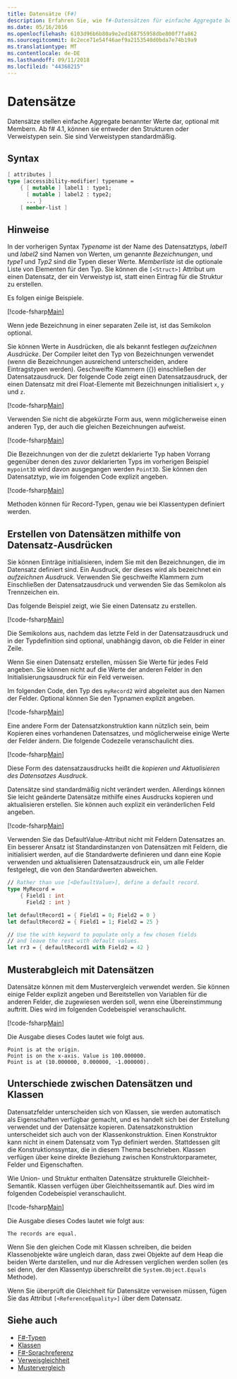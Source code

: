 ```yaml
---
title: Datensätze (F#)
description: Erfahren Sie, wie f#-Datensätzen für einfache Aggregate benannter Werte, optional mit Membern darstellen.
ms.date: 05/16/2016
ms.openlocfilehash: 6103d96b6b80a9e2ed168755958dbe800f7fa862
ms.sourcegitcommit: 8c2ece71e54f46aef9a2153540d0bda7e74b19a9
ms.translationtype: MT
ms.contentlocale: de-DE
ms.lasthandoff: 09/11/2018
ms.locfileid: "44368215"
---
```

# <a name="records"></a>Datensätze

Datensätze stellen einfache Aggregate benannter Werte dar, optional mit Membern.  Ab f# 4.1, können sie entweder den Strukturen oder Verweistypen sein.  Sie sind Verweistypen standardmäßig.

## <a name="syntax"></a>Syntax

```fsharp
[ attributes ]
type [accessibility-modifier] typename =
    { [ mutable ] label1 : type1;
      [ mutable ] label2 : type2;
      ... }
    [ member-list ]
```

## <a name="remarks"></a>Hinweise

In der vorherigen Syntax *Typename* ist der Name des Datensatztyps, *label1* und *label2* sind Namen von Werten, um genannte *Bezeichnungen*, und *type1* und *Typ2* sind die Typen dieser Werte. *Memberliste* ist die optionale Liste von Elementen für den Typ.  Sie können die `[<Struct>]` Attribut um einen Datensatz, der ein Verweistyp ist, statt einen Eintrag für die Struktur zu erstellen.

Es folgen einige Beispiele.

[!code-fsharp[Main](../../../samples/snippets/fsharp/lang-ref-1/snippet1901.fs)]

Wenn jede Bezeichnung in einer separaten Zeile ist, ist das Semikolon optional.

Sie können Werte in Ausdrücken, die als bekannt festlegen *aufzeichnen Ausdrücke*. Der Compiler leitet den Typ von Bezeichnungen verwendet (wenn die Bezeichnungen ausreichend unterscheiden, andere Eintragstypen werden). Geschweifte Klammern ({}) einschließen der Datensatzausdruck. Der folgende Code zeigt einen Datensatzausdruck, der einen Datensatz mit drei Float-Elemente mit Bezeichnungen initialisiert `x`, `y` und `z`.

[!code-fsharp[Main](../../../samples/snippets/fsharp/lang-ref-1/snippet1907.fs)]

Verwenden Sie nicht die abgekürzte Form aus, wenn möglicherweise einen anderen Typ, der auch die gleichen Bezeichnungen aufweist.

[!code-fsharp[Main](../../../samples/snippets/fsharp/lang-ref-1/snippet1903.fs)]

Die Bezeichnungen von der die zuletzt deklarierte Typ haben Vorrang gegenüber denen des zuvor deklarierten Typs im vorherigen Beispiel `mypoint3D` wird davon ausgegangen werden `Point3D`. Sie können den Datensatztyp, wie im folgenden Code explizit angeben.

[!code-fsharp[Main](../../../samples/snippets/fsharp/lang-ref-1/snippet1908.fs)]

Methoden können für Record-Typen, genau wie bei Klassentypen definiert werden.

## <a name="creating-records-by-using-record-expressions"></a>Erstellen von Datensätzen mithilfe von Datensatz-Ausdrücken

Sie können Einträge initialisieren, indem Sie mit den Bezeichnungen, die im Datensatz definiert sind. Ein Ausdruck, der dieses wird als bezeichnet ein *aufzeichnen Ausdruck*. Verwenden Sie geschweifte Klammern zum Einschließen der Datensatzausdruck und verwenden Sie das Semikolon als Trennzeichen ein.

Das folgende Beispiel zeigt, wie Sie einen Datensatz zu erstellen.

[!code-fsharp[Main](../../../samples/snippets/fsharp/lang-ref-1/snippet1904.fs)]

Die Semikolons aus, nachdem das letzte Feld in der Datensatzausdruck und in der Typdefinition sind optional, unabhängig davon, ob die Felder in einer Zeile.

Wenn Sie einen Datensatz erstellen, müssen Sie Werte für jedes Feld angeben. Sie können nicht auf die Werte der anderen Felder in den Initialisierungsausdruck für ein Feld verweisen.

Im folgenden Code, den Typ des `myRecord2` wird abgeleitet aus den Namen der Felder. Optional können Sie den Typnamen explizit angeben.

[!code-fsharp[Main](../../../samples/snippets/fsharp/lang-ref-1/snippet1905.fs)]

Eine andere Form der Datensatzkonstruktion kann nützlich sein, beim Kopieren eines vorhandenen Datensatzes, und möglicherweise einige Werte der Felder ändern. Die folgende Codezeile veranschaulicht dies.

[!code-fsharp[Main](../../../samples/snippets/fsharp/lang-ref-1/snippet1906.fs)]

Diese Form des datensatzausdrucks heißt die *kopieren und Aktualisieren des Datensatzes Ausdruck*.

Datensätze sind standardmäßig nicht verändert werden. Allerdings können Sie leicht geänderte Datensätze mithilfe eines Ausdrucks kopieren und aktualisieren erstellen. Sie können auch explizit ein veränderlichen Feld angeben.

[!code-fsharp[Main](../../../samples/snippets/fsharp/lang-ref-1/snippet1909.fs)]

Verwenden Sie das DefaultValue-Attribut nicht mit Feldern Datensatzes an. Ein besserer Ansatz ist Standardinstanzen von Datensätzen mit Feldern, die initialisiert werden, auf die Standardwerte definieren und dann eine Kopie verwenden und aktualisieren Datensatzausdruck ein, um alle Felder festgelegt, die von den Standardwerten abweichen.

```fsharp
// Rather than use [<DefaultValue>], define a default record.
type MyRecord =
    { Field1 : int
      Field2 : int }

let defaultRecord1 = { Field1 = 0; Field2 = 0 }
let defaultRecord2 = { Field1 = 1; Field2 = 25 }

// Use the with keyword to populate only a few chosen fields
// and leave the rest with default values.
let rr3 = { defaultRecord1 with Field2 = 42 }
```

## <a name="pattern-matching-with-records"></a>Musterabgleich mit Datensätzen

Datensätze können mit dem Mustervergleich verwendet werden. Sie können einige Felder explizit angeben und Bereitstellen von Variablen für die anderen Felder, die zugewiesen werden soll, wenn eine Übereinstimmung auftritt. Dies wird im folgenden Codebeispiel veranschaulicht.

[!code-fsharp[Main](../../../samples/snippets/fsharp/lang-ref-1/snippet1910.fs)]

Die Ausgabe dieses Codes lautet wie folgt aus.

```
Point is at the origin.
Point is on the x-axis. Value is 100.000000.
Point is at (10.000000, 0.000000, -1.000000).
```

## <a name="differences-between-records-and-classes"></a>Unterschiede zwischen Datensätzen und Klassen

Datensatzfelder unterscheiden sich von Klassen, sie werden automatisch als Eigenschaften verfügbar gemacht, und es handelt sich bei der Erstellung verwendet und der Datensätze kopieren. Datensatzkonstruktion unterscheidet sich auch von der Klassenkonstruktion. Einen Konstruktor kann nicht in einem Datensatz vom Typ definiert werden. Stattdessen gilt die Konstruktionssyntax, die in diesem Thema beschrieben. Klassen verfügen über keine direkte Beziehung zwischen Konstruktorparameter, Felder und Eigenschaften.

Wie Union- und Struktur enthalten Datensätze strukturelle Gleichheit-Semantik. Klassen verfügen über Gleichheitssemantik auf. Dies wird im folgenden Codebeispiel veranschaulicht.

[!code-fsharp[Main](../../../samples/snippets/fsharp/lang-ref-1/snippet1911.fs)]

Die Ausgabe dieses Codes lautet wie folgt aus:

```
The records are equal.
```

Wenn Sie den gleichen Code mit Klassen schreiben, die beiden Klassenobjekte wäre ungleich daran, dass zwei Objekte auf dem Heap die beiden Werte darstellen, und nur die Adressen verglichen werden sollen (es sei denn, der den Klassentyp überschreibt die `System.Object.Equals` Methode).

Wenn Sie überprüft die Gleichheit für Datensätze verweisen müssen, fügen Sie das Attribut `[<ReferenceEquality>]` über dem Datensatz.

## <a name="see-also"></a>Siehe auch

- [F#-Typen](fsharp-types.md)
- [Klassen](classes.md)
- [F#-Sprachreferenz](index.md)
- [Verweisgleichheit](https://msdn.microsoft.com/visualfsharpdocs/conceptual/core.referenceequalityattribute-class-%5bfsharp%5d)
- [Mustervergleich](pattern-matching.md)
